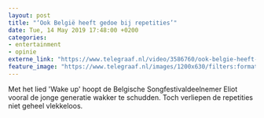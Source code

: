 ```yaml
---
layout: post
title: "‘Ook België heeft gedoe bij repetities’"
date: Tue, 14 May 2019 17:48:00 +0200
categories: 
- entertainment 
- opinie 
externe_link: "https://www.telegraaf.nl/video/3586760/ook-belgie-heeft-gedoe-bij-repetities"
feature_image: "https://www.telegraaf.nl/images/1200x630/filters:format(jpeg):quality(80)/cdn-kiosk-api.telegraaf.nl/fcf45e9e-765f-11e9-bc2d-02d2fb1aa1d7.jpg"
---
```


<p class="intro">Met het lied 'Wake up' hoopt de Belgische Songfestivaldeelnemer Eliot vooral de jonge generatie wakker te schudden. Toch verliepen de repetities niet geheel vlekkeloos.</p>
